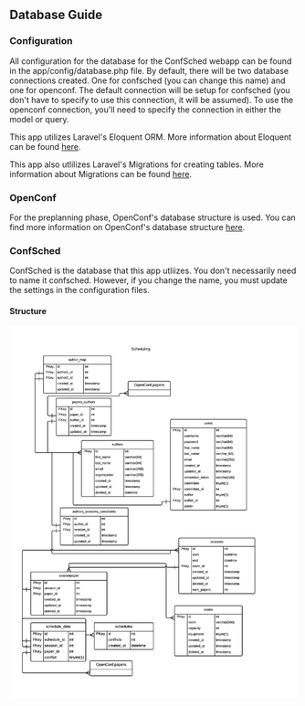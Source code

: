 ## Database Guide

### Configuration

All configuration for the database for the ConfSched webapp can be found in the app/config/database.php file. By default, there will be two database connections created. One for confsched (you can change this name) and one for openconf. The default connection will be setup for confsched (you don't have to specify to use this connection, it will be assumed). To use the openconf connection, you'll need to specify the connection in either the model or query.

This app utilizes Laravel's Eloquent ORM. More information about Eloquent can be found [here]().

This app also utlilizes Laravel's Migrations for creating tables. More information about Migrations can be found [here]().

### OpenConf

For the preplanning phase, OpenConf's database structure is used. You can find more information on OpenConf's database structure [here](http://www.openconf.com/documentation/tables.php).

### ConfSched

ConfSched is the database that this app utliizes. You don't necessarily need to name it confsched. However, if you change the name, you must update the settings in the configuration files.

#### Structure

![alt text](https://raw.githubusercontent.com/ConfSched/ConfSched/master/docs/Scheduling.png "Database")




